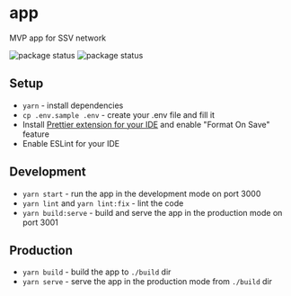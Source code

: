 # app

MVP app for SSV network

![package status](https://github.com/stakestar/app/actions/workflows/firebase-hosting-merge.yml/badge.svg)
![package status](https://github.com/stakestar/app/actions/workflows/firebase-hosting-pull-request.yml/badge.svg)

## Setup

- `yarn` - install dependencies
- `cp .env.sample .env` - create your .env file and fill it
- Install [Prettier extension for your IDE](https://prettier.io/docs/en/editors.html) and enable "Format On Save" feature
- Enable ESLint for your IDE

## Development

- `yarn start` - run the app in the development mode on port 3000
- `yarn lint` and `yarn lint:fix` - lint the code
- `yarn build:serve` - build and serve the app in the production mode on port 3001

## Production

- `yarn build` - build the app to `./build` dir
- `yarn serve` - serve the app in the production mode from `./build` dir
